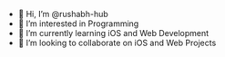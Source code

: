- 👋 Hi, I’m @rushabh-hub
- 👀 I’m interested in Programming
- 🌱 I’m currently learning iOS and Web Development
- 💞️ I’m looking to collaborate on iOS and Web Projects

<!---
rushabh-hub/rushabh-hub is a ✨ special ✨ repository because its `README.md` (this file) appears on your GitHub profile.
You can click the Preview link to take a look at your changes.
--->

